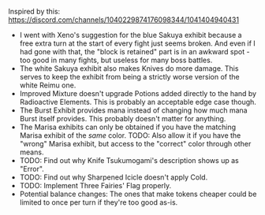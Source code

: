 Inspired by this: https://discord.com/channels/1040229874176098344/1041404940431

* I went with Xeno's suggestion for the blue Sakuya exhibit because a free extra turn at the start of every fight just seems broken. And even if I had gone with that, the "block is retained" part is in an awkward spot - too good in many fights, but useless for many boss battles.
* The white Sakuya exhibit also makes Knives do more damage. This serves to keep the exhibit from being a strictly worse version of the white Reimu one. 
* Improved Mixture doesn't upgrade Potions added directly to the hand by Radioactive Elements. This is probably an acceptable edge case though. 
* The Burst Exhibit provides mana instead of changing how much mana Burst itself provides. This probably doesn't matter for anything.
* The Marisa exhibits can only be obtained if you have the matching Marisa exhibit of the *same* color. TODO: Also allow it if you have the "wrong" Marisa exhibit, but access to the "correct" color through other means.
* TODO: Find out why Knife Tsukumogami's description shows up as "Error".
* TODO: Find out why Sharpened Icicle doesn't apply Cold.
* TODO: Implement Three Fairies' Flag properly.
* Potential balance changes: The ones that make tokens cheaper could be limited to once per turn if they're too good as-is.

